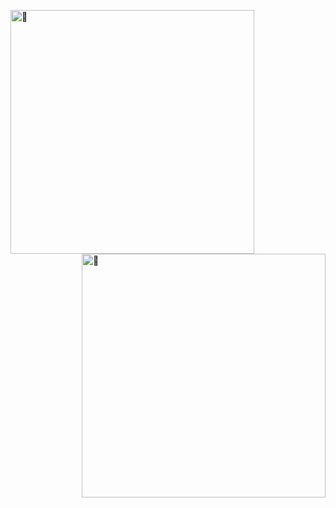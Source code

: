 [<img align="left" width="390" alt="🦑" src="https://gist.githubusercontent.com/77629296/3c6eaedf50273adfb7a510822672f570/raw/general.svg">](#)
[<img align="right" width="390" alt="🦑" src="https://cdn.jsdelivr.net/gh/77629296/77629296/assets/images/splatoon.webp">](#)